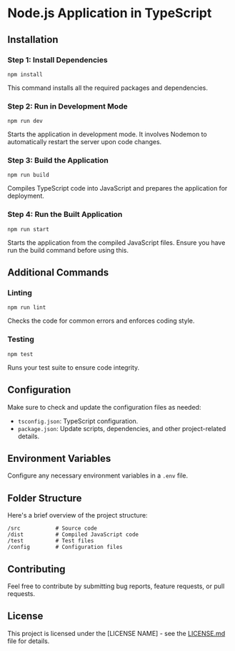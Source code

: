 # Node.js Application in TypeScript

## Installation

### Step 1: Install Dependencies

```
npm install
```

This command installs all the required packages and dependencies.

### Step 2: Run in Development Mode

```
npm run dev
```

Starts the application in development mode. It involves Nodemon to automatically restart the server upon code changes.

### Step 3: Build the Application

```
npm run build
```

Compiles TypeScript code into JavaScript and prepares the application for deployment.

### Step 4: Run the Built Application

```
npm run start
```

Starts the application from the compiled JavaScript files. Ensure you have run the build command before using this.

## Additional Commands

### Linting

```
npm run lint
```

Checks the code for common errors and enforces coding style.

### Testing

```
npm test
```

Runs your test suite to ensure code integrity.

## Configuration

Make sure to check and update the configuration files as needed:

- `tsconfig.json`: TypeScript configuration.
- `package.json`: Update scripts, dependencies, and other project-related details.

## Environment Variables

Configure any necessary environment variables in a `.env` file.

## Folder Structure

Here's a brief overview of the project structure:

```
/src           # Source code
/dist          # Compiled JavaScript code
/test          # Test files
/config        # Configuration files
```

## Contributing

Feel free to contribute by submitting bug reports, feature requests, or pull requests.

## License

This project is licensed under the [LICENSE NAME] - see the [LICENSE.md](LICENSE.md) file for details.
